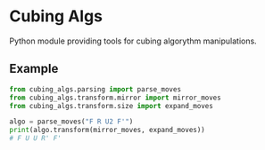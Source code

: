 # Cubing Algs

Python module providing tools for cubing algorythm manipulations.

## Example

``` python
from cubing_algs.parsing import parse_moves
from cubing_algs.transform.mirror import mirror_moves
from cubing_algs.transform.size import expand_moves

algo = parse_moves("F R U2 F'")
print(algo.transform(mirror_moves, expand_moves))
# F U U R' F'
```
